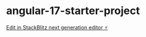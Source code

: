 # angular-17-starter-project

[Edit in StackBlitz next generation editor ⚡️](https://stackblitz.com/~/github.com/josellia/angular-17-starter-project)